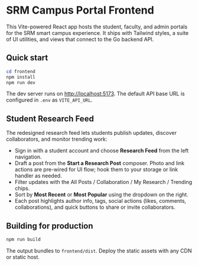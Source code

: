 # SRM Campus Portal Frontend

This Vite-powered React app hosts the student, faculty, and admin portals for the SRM smart campus experience. It ships with Tailwind styles, a suite of UI utilities, and views that connect to the Go backend API.

## Quick start

```powershell
cd frontend
npm install
npm run dev
```

The dev server runs on <http://localhost:5173>. The default API base URL is configured in `.env` as `VITE_API_URL`.

## Student Research Feed

The redesigned research feed lets students publish updates, discover collaborators, and monitor trending work:

- Sign in with a student account and choose **Research Feed** from the left navigation.
- Draft a post from the **Start a Research Post** composer. Photo and link actions are pre-wired for UI flow; hook them to your storage or link handler as needed.
- Filter updates with the All Posts / Collaboration / My Research / Trending chips.
- Sort by **Most Recent** or **Most Popular** using the dropdown on the right.
- Each post highlights author info, tags, social actions (likes, comments, collaborations), and quick buttons to share or invite collaborators.

## Building for production

```powershell
npm run build
```

The output bundles to `frontend/dist`. Deploy the static assets with any CDN or static host.
